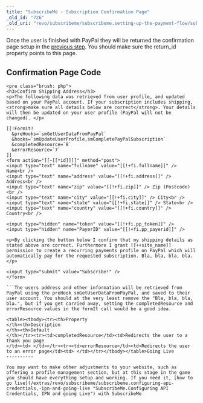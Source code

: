 ```yaml
---
title: "SubscribeMe - Subscription Confirmation Page"
_old_id: "726"
_old_uri: "revo/subscribeme/subscribeme.setting-up-the-payment-flow/subscribeme-subscription-confirmation-page"
---
```


Once the user is finished with PayPal they will be returned the confirmation page setup in the [previous step](/extras/revo/subscribeme/subscribeme.setting-up-the-payment-flow/subscribeme-setting-up-the-payment-methods "SubscribeMe - Setting up the Payment Methods"). You should make sure the return\_id property points to this page.

Confirmation Page Code
----------------------

```
<pre class="brush: php">
<h3>Confirm Shipping Address</h3>
<p>The following data was retrieved from user profile, and updated based on your PayPal account. If your subscription includes shipping, <strong>make sure all details below are correct</strong>. Your details will then be updated on your user profile (PayPal will not be changed). </p>

[[!Formit?
  &preHooks=`smGetUserDataFromPayPal`
  &hooks=`smUpdateUserProfile,smCompletePayPalSubscription`
  &completedResource=`8`
  &errorResource=`7`
]]
<form action="[[~[[*id]]]]" method="post">
<input type="text" name="fullname" value="[[!+fi.fullname]]" /> Name<br />
<input type="text" name="address" value="[[!+fi.address]]" /> Address<br />
<input type="text" name="zip" value="[[!+fi.zip]]" /> Zip (Postcode)<br />
<input type="text" name="city" value="[[!+fi.city]]" /> City<br />
<input type="text" name="state" value="[[!+fi.state]]" /> State<br />
<input type="text" name="country" value="[[!+fi.country]]" /> Country<br />

<input type="hidden" name="token" value="[[!+fi.pp_token]]" />
<input type="hidden" name="PayerID" value="[[!+fi.pp_payerid]]" />

<p>By clicking the button below I confirm that my shipping details as stated above are correct. Furthermore I grant [[++site_name]] permission to create a recurring payments profile on PayPal which will automatically pay for the requested subscription. Bla, bla, bla, bla.</p>

<input type="submit" value="Subscribe!" />
</form>

```The users address and other information will be retrieved from PayPal using the preHook smGetUserDataFromPayPal, and saved to their user account. You should at the very least remove the "Bla, bla, bla, bla.", but if you get carried away, setting the completedResource and errorResource values in the formIt call would be a good idea.

<table><tbody><tr><th>Property   
</th><th>Description   
</th><th>Default   
</th></tr><tr><td>completedResource</td><td>Redirects the user to a thank you page   
</td><td> </td></tr><tr><td>errorResource</td><td>Redirects the user to an error page</td><td> </td></tr></tbody></table>Going Live
----------

You may want to make other adjustments to your website, such as offering a profile management section, but at this stage in the game you should have everything setup and working. If you need it, [how to go live](/extras/revo/subscribeme/subscribeme.configuring-api-credentials,-ipn-and-going-live "SubscribeMe.Configuring API Credentials, IPN and going Live") with SubscribeMe
